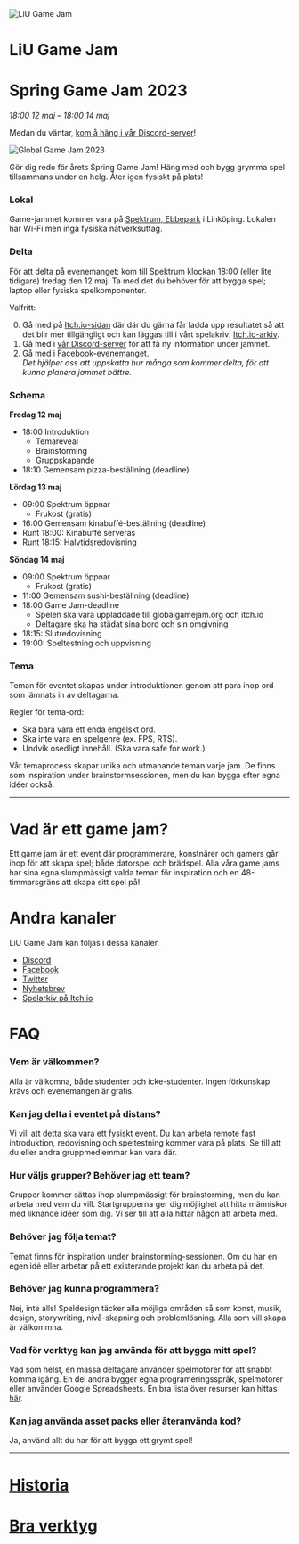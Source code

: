 <div id="gamejam-header">
  <img src="/static/img/gamejam/logo.png" alt="LiU Game Jam">
  <h1>LiU Game Jam</h1>
</div>

# Spring Game Jam 2023

*18:00 12 maj  – 18:00 14 maj*

<div id=important-information>
<p>
Medan du väntar, <a href="https://discord.gg/tP2kDvgQKn">kom å häng i vår Discord-server</a>!
</p>
</div>

<img src="/static/img/gamejam/banner-sgj23.png" alt="Global Game Jam 2023" id="gamejam-banner">

Gör dig redo för årets Spring Game Jam! Häng med och bygg grymma spel
tillsammans under en helg. Åter igen fysiskt på plats!

<!--
### Information under jammet
-->

### Lokal

Game-jammet kommer vara på [Spektrum, Ebbepark](https://sanktkors.se/lediga-lokaler/linkoping/ebbepark/spektrum/) i Linköping. Lokalen har Wi-Fi men inga fysiska nätverksuttag.

### Delta

För att delta på evenemanget: kom till Spektrum klockan 18:00 (eller lite tidigare) fredag den 12 maj. Ta med det du behöver för att bygga spel; laptop eller fysiska spelkomponenter.

Valfritt:

0. Gå med på [Itch.io-sidan](https://itch.io/jam/liu-spring-game-jam-2023) där där du gärna får ladda upp resultatet så att det blir mer tillgängligt och kan läggas till i vårt spelakriv:
[Itch.io-arkiv](https://itch.io/c/64050/liu-game-jam).
0. Gå med i [vår Discord-server](https://discord.gg/tP2kDvgQKn) för att få ny information under jammet.
0. Gå med i
[Facebook-evenemanget](https://www.facebook.com/events/786567499340170).
<br/>*Det hjälper oss att uppskatta hur många som kommer delta, för att kunna planera jammet bättre.*

### Schema

**Fredag 12 maj**

- 18:00 Introduktion
    - Temareveal
    - Brainstorming
    - Gruppskapande
- 18:10 Gemensam pizza-beställning (deadline)

**Lördag 13 maj**

- 09:00 Spektrum öppnar
    - Frukost (gratis)
- 16:00 Gemensam kinabuffé-beställning (deadline)
- Runt 18:00: Kinabuffé serveras
- Runt 18:15: Halvtidsredovisning

**Söndag 14 maj**

- 09:00 Spektrum öppnar
    - Frukost (gratis)
- 11:00 Gemensam sushi-beställning (deadline)
- 18:00 Game Jam-deadline
    - Spelen ska vara uppladdade till globalgamejam.org och itch.io
    - Deltagare ska ha städat sina bord och sin omgivning
- 18:15: Slutredovisning
- 19:00: Speltestning och uppvisning

### Tema

Teman för eventet skapas under introduktionen genom att para ihop ord som lämnats in av deltagarna.

Regler för tema-ord:

- Ska bara vara ett enda engelskt ord.
- Ska inte vara en spelgenre (ex. FPS, RTS).
- Undvik osedligt innehåll. (Ska vara safe for work.)

Vår temaprocess skapar unika och utmanande teman varje jam. De finns som inspiration under brainstormsessionen, men du kan bygga efter egna idéer också.

---

# Vad är ett game jam?

Ett game jam är ett event där programmerare, konstnärer och gamers går ihop för
att skapa spel; både datorspel och brädspel. Alla våra game jams har sina egna
slumpmässigt valda teman för inspiration och en 48-timmarsgräns att skapa sitt
spel på!

# Andra kanaler

LiU Game Jam kan följas i dessa kanaler.

- [Discord](https://discord.gg/tP2kDvgQKn)
- [Facebook](https://www.facebook.com/liugamejam/)
- [Twitter](https://twitter.com/LiuGameJam)
- [Nyhetsbrev](http://us12.campaign-archive2.com/home/?u=092a6fffba8f6063437a51495&id=c3863c4bf5)
- [Spelarkiv på Itch.io](https://itch.io/c/64050/liu-game-jam)


# FAQ

### Vem är välkommen?

Alla är välkomna, både studenter och icke-studenter. Ingen förkunskap krävs och
evenemangen är gratis.

### Kan jag delta i eventet på distans?

Vi vill att detta ska vara ett fysiskt event. Du kan arbeta remote fast introduktion, redovisning och speltestning kommer vara på plats. Se till att du eller andra gruppmedlemmar kan vara där.

### Hur väljs grupper? Behöver jag ett team?

Grupper kommer sättas ihop slumpmässigt för brainstorming, men du kan arbeta
med vem du vill. Startgrupperna ger dig möjlighet att hitta människor med
liknande idéer som dig. Vi ser till att alla hittar någon att arbeta med.

### Behöver jag följa temat?

Temat finns för inspiration under brainstorming-sessionen. Om du har en egen idé eller arbetar på ett existerande projekt kan du arbeta på det.

### Behöver jag kunna programmera?

Nej, inte alls! Speldesign täcker alla möjliga områden så som konst, musik,
design, storywriting, nivå-skapning och problemlösning. Alla som vill skapa är
välkommna.

### Vad för verktyg kan jag använda för att bygga mitt spel?

Vad som helst, en massa deltagare använder spelmotorer för att snabbt komma igång. En del andra bygger egna programeringsspråk, spelmotorer eller använder Google Spreadsheets. En bra lista över resurser kan hittas [här](/gamejam/tools/se).

### Kan jag använda asset packs eller återanvända kod?

Ja, använd allt du har för att bygga ett grymt spel!

---

# [Historia](/gamejam/history/se)

# [Bra verktyg](/gamejam/tools/se)
